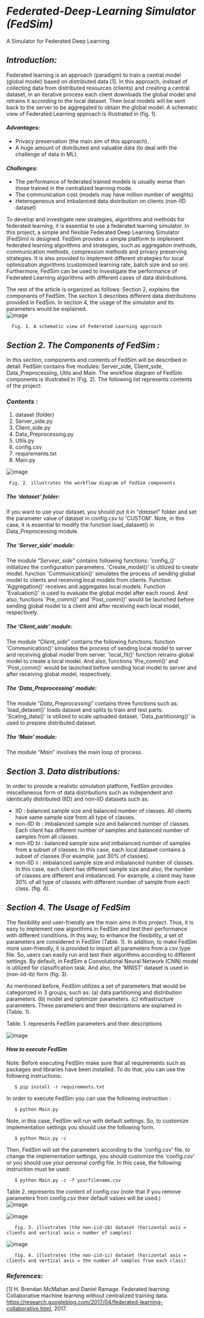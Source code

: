 # *Federated-Deep-Learning Simulator (FedSim)*
A Simulator for Federated Deep Learning. 

## *Introduction:*
Federated learning is an approach (paradigm) to train a central model (global model) based on distributed data [1]. In this approach, instead of collecting data from distributed resources (clients) and creating a central dataset, in an iterative process each client downloads the global model and retrains it according to the local dataset. Then local models will be sent back to the server to be aggregated to obtain the global model. A schematic view of Federated Learning approach is illustrated in (fig. 1).  

#### *Advantages:* 
 - Privacy preservation (the main aim of this approach).
 - A huge amount of distributed and valuable data (to deal with the challenge of data in ML).
 
#### *Challenges:*
 - The performance of federated trained models is usually worse than those trained in the centralized learning mode.
 - The communication cost (models may have million number of weights)
 - Heterogeneous and imbalanced data distribution on clients (non-IID dataset)

To develop and investigate new strategies, algorithms and methods for federated learning, it is essential to use a federated learning simulator. In this project, a simple and flexible Federated Deep Learning Simulator (FedSim) is designed. FedSim provides a simple platform to implement federated learning algorithms and strategies, such as aggregation methods, communication methods, compression methods and privacy preserving strategies. It is also provided to implement different strategies for local optimization algorithms (customized learning rate, batch size and so on). Furthermore, FedSim can be used to investigate the performance of Federated Learning algorithms with different cases of data distributions.

The rest of the article is organized as follows: Section 2, explains the components of FedSim. The section 3 describes different data distributions provided in FedSim. In section 4, the usage of the simulator and its parameters would be explained.     
![image](https://user-images.githubusercontent.com/92728743/141955974-0b7e2165-3cfd-47db-aff0-0e53f12449c5.png)

      Fig. 1. A schematic view of Federated Learning approach

## *Section 2. The Components of FedSim :*
In this section, components and contents of FedSim will be described in detail. FedSim contains five modules: Server_side, Client_side, Data_Preprocessing, Utils and Main. The workflow diagram of FedSim components is illustrated in (Fig. 2). The following list represents contents of the project:
### *Contents :* 
 1. dataset (folder)
 2. Server_side.py 
 3. Client_side.py
 4. Data_Preprocessing.py
 5. Utils.py
 6. config.csv
 7. requirements.txt
 8. Main.py
 
 
 ![image](https://user-images.githubusercontent.com/92728743/145492314-0f2eecb3-7517-4169-8610-d9a202fda991.png)
 
     Fig. 2. illustrates the workflow diagram of FedSim components 
 

##### *The ‘dataset’ folder:*
If you want to use your dataset, you should put it in “*dataset*” folder and set the parameter value of dataset in config.csv to 'CUSTOM'. Note, in this case, it is essential to modify the function load_dataset() in Data_Preprocessing module.

##### *The ‘Server_side’ module:*
The module “*Serveer_side*” contains following functions:  'config_()' initializes the configuration parameters. 'Create_model()' is utilized to create model. function 'Communication()' simulates the process of sending global model to clients and receiving local models from clients. Function 'Aggregation()' receives and aggregates local models. Function 'Evaluation()' is used to evaluate the global model after each round. And also, functions 'Pre_comm()' and 'Post_comm()' would be launched before sending global model to a client and after receiving each local model, respectively.

##### *The ‘Client_side’ module:*
The module “*Client_side*” contains the following functions: function 'Communication()' simulates the process of sending local model to server and receiving global model from server. 'local_fit()' function retrains global model to create a local model. And also, functions 'Pre_comm()' and 'Post_comm()' would be launched before sending local model to server and after receiving global model, respectively.
##### *The ‘Data_Preprocessing’ module:*
The module “*Data_Preprocessing*” contains three functions such as:  'load_detaset()' loads dataset and splits to train and test parts. 'Scaling_data()' is utilized to scale uploaded dataset. 'Data_partitioning()' is used to prepare distributed dataset.
##### *The ‘Main’ module:*
The module “*Main*” involves the main loop of process.

## *Section 3. Data distributions:*
In order to provide a realistic simulation platform, FedSim provides miscellaneous form of data distributions such as independent and identically distributed (IID) and non-IID datasets such as:
-  IID : balanced sample size and balanced number of classes. All clients have same sample size from all     type of classes. 
-  non-IID ib : imbalanced sample size and balanced number of classes. Each client has different number of samples and balanced number of samples from all classes.
-  non-IID bi : balanced sample size and imbalanced number of samples from a subset of classes. In this case, each local dataset contains a subset of classes (For example, just 30%  of classes).
-  non-IID ii : imbalanced sample size and imbalanced number of classes. In this case, each client has different sample size and also, the number of classes are different and imbalanced. For example, a client may have 30% of all type of classes with different number of sample from each class. (fig. 4).



## *Section 4. The Usage of FedSim*
The flexibility and user-friendly are the main aims in this project. Thus, it is easy to implement new algorithms in FedSim and test their performance with different conditions. In this way, to enhance the flexibility, a set of parameters are considered in FedSim (Table. 1). In addition, to make FedSim more user-friendly, it is provided to import all parameters from a csv type file. So, users can easily run and test their algorithms according to different settings. By default, in FedSim a Convolutional Neural Network (CNN) model is utilized for classification task. And also, the 'MNIST' dataset is used in (non-iid-ib) form (fig. 3).

As mentioned before, FedSim utilizes a set of parameters that would be categorized in 3 groups, such as: (a) data partitioning and distribution parameters. (b) model and optimizer parameters. (c) infrastructure parameters. These parameters and their descriptions are explained in (Table. 1). 

Table. 1. represents FedSim parameters and their descriptions  

![image](https://user-images.githubusercontent.com/92728743/145910605-028774ab-0253-4a6f-ba62-bd55861e8e9a.png)


#### *How to execute FedSim*
Note: Before executing FedSim make sure that all requirements such as packages and libraries have been installed. To do that, you can use the following instructions:

       $ pip install -r requirements.txt
In order to execute FedSim you can use the following instruction :

       $ python Main.py 
   
Note, in this case, FedSim will run with default settings. So, to customize implementation settings you should use the following form. 

       $ python Main.py -c 
 
Then, FedSim will set the parameters according to the 'config.csv' file. to change the implementation settings, you should customize the 'config.csv' or you should use your personal config file. In this case, the following instruction must be used:

   
       $ python Main.py -c -f yourfilename.csv
       
Table 2. represents the content of config.csv (note that if you remove parameters from config.csv their default values will be used.)       
![image](https://user-images.githubusercontent.com/92728743/145713386-7d14e6ef-af02-4bd2-b2f0-dc579f824fda.png)


 

 ![image](https://user-images.githubusercontent.com/92728743/141702184-354611e7-ba6e-408e-9174-ab7a41f967ba.png)


 
       fig. 3. illustrates (the non-iid-ib) dataset (horizontal axis = clients and vertical axis = number of samples)

![image](https://user-images.githubusercontent.com/92728743/144513113-e99c8c61-63c6-4a4e-8d52-c67cc3708f5b.png)


       fig. 4. illustrates (the non-iid-ii) dataset (horizontal axis = clients and vertical axis = the number of samples from each class)

### *References:*
[1] H. Brendan McMahan and Daniel Ramage. Federated learning: Collaborative machine learning without centralized training data. https://research.googleblog.com/2017/04/federated-learning-collaborative.html, 2017.
